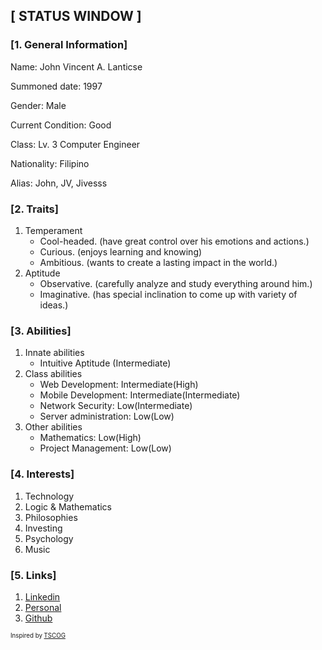 
## [ STATUS WINDOW ]
### [1. General Information]
Name: John Vincent A. Lanticse

Summoned date: 1997

Gender: Male

Current Condition: Good

Class: Lv. 3 Computer Engineer

Nationality: Filipino

Alias: John, JV, Jivesss


### [2. Traits]
1. Temperament
    - Cool-headed. (have great control over his emotions and actions.)
    - Curious. (enjoys learning and knowing)
    - Ambitious. (wants to create a lasting impact in the world.)
1. Aptitude
    - Observative. (carefully analyze and study everything around him.)
    - Imaginative. (has special inclination to come up with variety of ideas.)


### [3. Abilities]
1. Innate abilities
    - Intuitive Aptitude (Intermediate)
1. Class abilities
    - Web Development: Intermediate(High)
    - Mobile Development: Intermediate(Intermediate)
    - Network Security: Low(Intermediate)
    - Server administration: Low(Low)
1. Other abilities
    - Mathematics: Low(High)
    - Project Management: Low(Low)


### [4. Interests]
1. Technology
1. Logic & Mathematics
1. Philosophies
1. Investing
1. Psychology
1. Music


### [5. Links]
1. <a href="https://www.linkedin.com/in/john-vincent-lanticse" target="_blank"> Linkedin </a>
1. <a href="https://johnlanticse.win" target="_blank"> Personal </a>
1. <a href="https://github.com/jivesss" target="_blank"> Github </a>


<sub><sup> Inspired by <a href="https://www.wuxiaworld.com/novel/the-second-coming-of-gluttony" target="_blank"> TSCOG </a></sup></sub>
